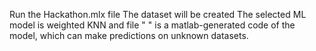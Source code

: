Run the Hackathon.mlx file
The dataset will be created
The selected ML model is weighted KNN and file " " is a matlab-generated code of the model, which can make predictions on unknown datasets.
